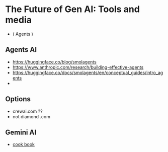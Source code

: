 # The Future of Gen AI: Tools and media 

* ( Agents )

## Agents AI

* https://huggingface.co/blog/smolagents
* https://www.anthropic.com/research/building-effective-agents
* https://huggingface.co/docs/smolagents/en/conceptual_guides/intro_agents
* 

## Options

* crewai.com ??
* not diamond .com 

## Gemini AI

* [cook book](https://github.com/google-gemini/cookbook)

  
